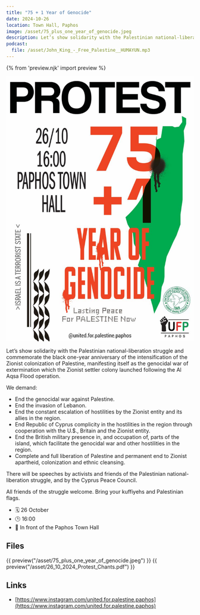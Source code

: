 ```yaml
---
title: "75 + 1 Year of Genocide"
date: 2024-10-26
location: Town Hall, Paphos
image: /asset/75_plus_one_year_of_genocide.jpeg
description: Let’s show solidarity with the Palestinian national-liberation struggle and commemorate the black one-year anniversary of the intensification of the Zionist colonization of Palestine, manifesting itself as the genocidal war of extermination which the Zionist settler colony launched following the Al Aqsa Flood operation.
podcast:
  file: /asset/John_King_-_Free_Palestine__HUMAYUN.mp3
---
```


{% from 'preview.njk' import preview %}


![75 + 1 Year of Genocide at Paphos Poster](/asset/75_plus_one_year_of_genocide.jpeg)

Let’s show solidarity with the Palestinian national-liberation struggle and commemorate the black one-year anniversary of the intensification of the Zionist colonization of Palestine, manifesting itself as the genocidal war of extermination which the Zionist settler colony launched following the Al Aqsa Flood operation.

We demand:

- End the genocidal war against Palestine.
- End the invasion of Lebanon.
- End the constant escalation of hostilities by the Zionist entity and its allies in the region.
- End Republic of Cyprus complicity in the hostilities in the region through cooperation with the U.$., Britain and the Zionist entity.
- End the British military presence in, and occupation of, parts of the island, which facilitate the genocidal war and other hostilities in the region.
- Complete and full liberation of Palestine and permanent end to Zionist apartheid, colonization and ethnic cleansing.

There will be speeches by activists and friends of the Palestinian national-liberation struggle, and by the Cyprus Peace Council.

All friends of the struggle welcome. Bring your kuffiyehs and Palestinian flags.

- 🗓️ 26 October
- 🕒 16:00
- 📍 In front of the Paphos Town Hall


## Files

{{ preview("/asset/75_plus_one_year_of_genocide.jpeg") }}
{{ preview("/asset/26_10_2024_Protest_Chants.pdf") }}

## Links

- [https://www.instagram.com/united.for.palestine.paphos](https://www.instagram.com/united.for.palestine.paphos)
